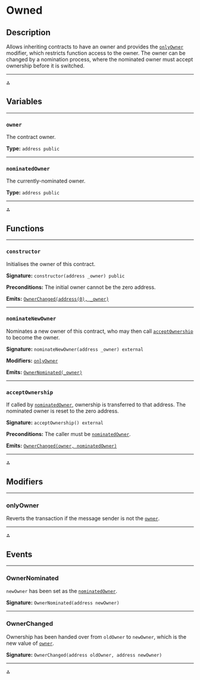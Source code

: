 # Owned

## Description

Allows inheriting contracts to have an owner and provides the [`onlyOwner`](#onlyowner) modifier, which restricts function access to the owner.
The owner can be changed by a nomination process, where the nominated owner must accept ownership before it is switched.

---

<section-sep>⁂</section-sep>

## Variables

---

### `owner`

The contract owner.

**Type:** `address public`

---

### `nominatedOwner`

The currently-nominated owner.

**Type:** `address public`

---

<section-sep>⁂</section-sep>

## Functions

---

### `constructor`

Initialises the owner of this contract.

**Signature:** `constructor(address _owner) public`

**Preconditions:** The initial owner cannot be the zero address.

**Emits:** [`OwnerChanged(address(0), _owner)`](#ownerchanged)

---

### `nominateNewOwner`

Nominates a new owner of this contract, who may then call [`acceptOwnership`](#acceptownership) to become the owner.

**Signature:** `nominateNewOwner(address _owner) external`

**Modifiers:** [`onlyOwner`](#onlyowner)

**Emits:** [`OwnerNominated(_owner)`](#ownernominated)

---

### `acceptOwnership`

If called by [`nominatedOwner`](#nominatedowner), ownership is transferred to that address.
The nominated owner is reset to the zero address.

**Signature:** `acceptOwnership() external`

**Preconditions:** The caller must be [`nominatedOwner`](#nominatedowner).

**Emits:** [`OwnerChanged(owner, nominatedOwner)`](#ownerchanged)

---

<section-sep>⁂</section-sep>

## Modifiers

---

### onlyOwner

Reverts the transaction if the message sender is not the [`owner`](#owner).

---

<section-sep>⁂</section-sep>

## Events

---

### OwnerNominated

`newOwner` has been set as the [`nominatedOwner`](#nominatedowner).

**Signature:** `OwnerNominated(address newOwner)`

---

### OwnerChanged

Ownership has been handed over from `oldOwner` to `newOwner`, which is the new value of [`owner`](#owner).

**Signature:** `OwnerChanged(address oldOwner, address newOwner)`

---

<section-sep>⁂</section-sep>
